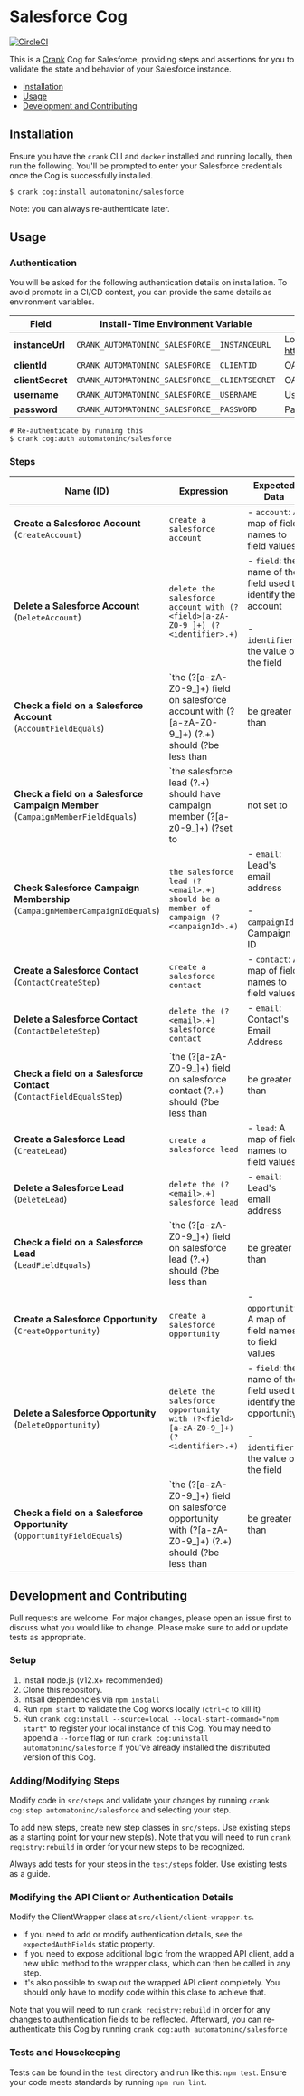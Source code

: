 # Salesforce Cog

[![CircleCI](https://circleci.com/gh/run-crank/cog-salesforce/tree/master.svg?style=svg)](https://circleci.com/gh/run-crank/cog-salesforce/tree/master)

This is a [Crank][what-is-crank] Cog for Salesforce, providing steps and
assertions for you to validate the state and behavior of your Salesforce
instance.

* [Installation](#installation)
* [Usage](#usage)
* [Development and Contributing](#development-and-contributing)

## Installation

Ensure you have the `crank` CLI and `docker` installed and running locally,
then run the following.  You'll be prompted to enter your Salesforce
credentials once the Cog is successfully installed.

```shell-session
$ crank cog:install automatoninc/salesforce
```

Note: you can always re-authenticate later.

## Usage

### Authentication
<!-- authenticationDetails -->
You will be asked for the following authentication details on installation. To avoid prompts in a CI/CD context, you can provide the same details as environment variables.

| Field | Install-Time Environment Variable | Description |
| --- | --- | --- |
| **instanceUrl** | `CRANK_AUTOMATONINC_SALESFORCE__INSTANCEURL` | Login/instance URL (e.g. https://na1.salesforce.com) |
| **clientId** | `CRANK_AUTOMATONINC_SALESFORCE__CLIENTID` | OAuth2 Client ID |
| **clientSecret** | `CRANK_AUTOMATONINC_SALESFORCE__CLIENTSECRET` | OAuth2 Client Secret |
| **username** | `CRANK_AUTOMATONINC_SALESFORCE__USERNAME` | Username |
| **password** | `CRANK_AUTOMATONINC_SALESFORCE__PASSWORD` | Password |

```shell-session
# Re-authenticate by running this
$ crank cog:auth automatoninc/salesforce
```
<!-- authenticationDetailsEnd -->

### Steps
<!-- stepDetails -->
| Name (ID) | Expression | Expected Data |
| --- | --- | --- |
| **Create a Salesforce Account**<br>(`CreateAccount`) | `create a salesforce account` | - `account`: A map of field names to field values |
| **Delete a Salesforce Account**<br>(`DeleteAccount`) | `delete the salesforce account with (?<field>[a-zA-Z0-9_]+) (?<identifier>.+)` | - `field`: the name of the field used to identify the account <br><br>- `identifier`: the value of the field |
| **Check a field on a Salesforce Account**<br>(`AccountFieldEquals`) | `the (?<field>[a-zA-Z0-9_]+) field on salesforce account with (?<idField>[a-zA-Z0-9_]+) (?<identifier>.+) should (?<operator>be less than|be greater than|be|contain|not be|not contain) (?<expectedValue>.+)` | - `idField`: The field used to search/identify the account <br><br>- `identifier`: The value of the id field to use when searching <br><br>- `field`: The name of the field to check <br><br>- `operator`: Check Logic (be, not be, contain, not contain, be greater than, or be less than) <br><br>- `expectedValue`: The expected value of the field |
| **Check a field on a Salesforce Campaign Member**<br>(`CampaignMemberFieldEquals`) | `the salesforce lead (?<email>.+) should have campaign member (?<field>[a-z0-9_]+) (?<operator>set to|not set to|containing|not containing|less than|greater than) (?<expectedValue>.+) on campaign (?<campaignId>.+)` | - `email`: Lead's email address <br><br>- `campaignId`: Campaign ID <br><br>- `field`: Field name to check <br><br>- `operator`: Check Logic (set to, not set to, containing, not containing, greater than, or less than) <br><br>- `expectedValue`: Expected field value |
| **Check Salesforce Campaign Membership**<br>(`CampaignMemberCampaignIdEquals`) | `the salesforce lead (?<email>.+) should be a member of campaign (?<campaignId>.+)` | - `email`: Lead's email address <br><br>- `campaignId`: Campaign ID |
| **Create a Salesforce Contact**<br>(`ContactCreateStep`) | `create a salesforce contact` | - `contact`: A map of field names to field values |
| **Delete a Salesforce Contact**<br>(`ContactDeleteStep`) | `delete the (?<email>.+) salesforce contact` | - `email`: Contact's Email Address |
| **Check a field on a Salesforce Contact**<br>(`ContactFieldEqualsStep`) | `the (?<field>[a-zA-Z0-9_]+) field on salesforce contact (?<email>.+) should (?<operator>be less than|be greater than|be|contain|not be|not contain) (?<expectedValue>.+)` | - `email`: Contact's email address <br><br>- `field`: Field name to check <br><br>- `operator`: Check Logic (be, not be, contain, not contain, be greater than, or be less than) <br><br>- `expectedValue`: Expected field value |
| **Create a Salesforce Lead**<br>(`CreateLead`) | `create a salesforce lead` | - `lead`: A map of field names to field values |
| **Delete a Salesforce Lead**<br>(`DeleteLead`) | `delete the (?<email>.+) salesforce lead` | - `email`: Lead's email address |
| **Check a field on a Salesforce Lead**<br>(`LeadFieldEquals`) | `the (?<field>[a-zA-Z0-9_]+) field on salesforce lead (?<email>.+) should (?<operator>be less than|be greater than|be|contain|not be|not contain) (?<expectedValue>.+)` | - `email`: Lead's email address <br><br>- `field`: Field name to check <br><br>- `operator`: Check Logic (be, not be, contain, not contain, be greater than, or be less than) <br><br>- `expectedValue`: Expected field value |
| **Create a Salesforce Opportunity**<br>(`CreateOpportunity`) | `create a salesforce opportunity` | - `opportunity`: A map of field names to field values |
| **Delete a Salesforce Opportunity**<br>(`DeleteOpportunity`) | `delete the salesforce opportunity with (?<field>[a-zA-Z0-9_]+) (?<identifier>.+)` | - `field`: the name of the field used to identify the opportunity <br><br>- `identifier`: the value of the field |
| **Check a field on a Salesforce Opportunity**<br>(`OpportunityFieldEquals`) | `the (?<field>[a-zA-Z0-9_]+) field on salesforce opportunity with (?<idField>[a-zA-Z0-9_]+) (?<identifier>.+) should (?<operator>be less than|be greater than|be|contain|not be|not contain) (?<expectedValue>.+)` | - `idField`: The field used to search/identify the opportunity <br><br>- `identifier`: The value of the id field to use when searching <br><br>- `field`: The name of the field to check <br><br>- `operator`: Check Logic (be, not be, contain, not contain, be greater than, or be less than) <br><br>- `expectedValue`: The expected value of the field |
<!-- stepDetailsEnd -->

## Development and Contributing
Pull requests are welcome. For major changes, please open an issue first to
discuss what you would like to change. Please make sure to add or update tests
as appropriate.

### Setup

1. Install node.js (v12.x+ recommended)
2. Clone this repository.
3. Intsall dependencies via `npm install`
4. Run `npm start` to validate the Cog works locally (`ctrl+c` to kill it)
5. Run `crank cog:install --source=local --local-start-command="npm start"` to
   register your local instance of this Cog. You may need to append a `--force`
   flag or run `crank cog:uninstall automatoninc/salesforce` if you've already
   installed the distributed version of this Cog.

### Adding/Modifying Steps
Modify code in `src/steps` and validate your changes by running
`crank cog:step automatoninc/salesforce` and selecting your step.

To add new steps, create new step classes in `src/steps`. Use existing steps as
a starting point for your new step(s). Note that you will need to run
`crank registry:rebuild` in order for your new steps to be recognized.

Always add tests for your steps in the `test/steps` folder. Use existing tests
as a guide.

### Modifying the API Client or Authentication Details
Modify the ClientWrapper class at `src/client/client-wrapper.ts`.

- If you need to add or modify authentication details, see the
  `expectedAuthFields` static property.
- If you need to expose additional logic from the wrapped API client, add a new
  ublic method to the wrapper class, which can then be called in any step.
- It's also possible to swap out the wrapped API client completely. You should
  only have to modify code within this clase to achieve that.

Note that you will need to run `crank registry:rebuild` in order for any
changes to authentication fields to be reflected. Afterward, you can
re-authenticate this Cog by running `crank cog:auth automatoninc/salesforce`

### Tests and Housekeeping
Tests can be found in the `test` directory and run like this: `npm test`.
Ensure your code meets standards by running `npm run lint`.

[what-is-crank]: https://crank.run?utm_medium=readme&utm_source=automatoninc%2Fsalesforce
